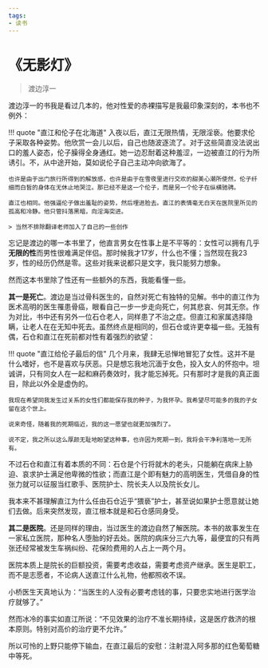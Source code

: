 ```yaml
---
tags:
- 读书
---
```


# 《无影灯》
> 渡边淳一

渡边淳一的书我是看过几本的，他对性爱的赤裸描写是我最印象深刻的，本书也不例外：

!!! quote "直江和伦子在北海道"
    入夜以后，直江无限热情，无限淫亵。他要求伦子采取各种姿势。他欣赏一会儿以后，自己也随波逐流了。对于这些简直没法说出口的羞人姿态，伦子臊得全身通红。她一边忍耐着这种羞涩，一边被直江的行为所诱引。不，从中途开始，莫如说伦子自己主动冲向欲海了。
    
    也许是由于出门旅行所得到的解放感，也许是由于在雪夜里进行交欢的甜美心潮所使然，伦子纤细而白皙的身体在无休止地哭泣。那已经不是这一个伦子，而是另一个伦子在纵横驰骋。
    
    直江也相同。他强逼伦子做出羞耻的姿势，然后埋进脸去。直江的表情毫无白天在医院里所见的孤高和冷静。他只管抖落黑暗，向淫海突进。

    > 当然不排除翻译老师加入了自己的一些创作

忘记是渡边的哪一本书里了，他直言男女在性事上是不平等的：女性可以拥有几乎**无限的性**而男性很难满足伴侣。那时候我才17岁，什么也不懂；当然现在我23岁，性的经历仍然是零。这些对我来说都只是文字，我只能努力想象。

然而这本书里除了性还有一些额外的东西，我能看懂一些。

**其一是死亡**。渡边是当过骨科医生的，自然对死亡有独特的见解。书中的直江作为医术高明的医生罹患骨癌，眼看自己一步一步走向死亡，何其悲哀、何其无奈。作为对比，书中还有另外一位石仓老人，同样患了不治之症。但直江和家属选择隐瞒，让老人在在无知中死去。虽然终点是相同的，但石仓或许更幸福一些。无独有偶，石仓和直江在死前都对性有着强烈的欲望：

!!! quote "直江给伦子最后的信"
    几个月来，我肆无忌惮地冒犯了女性。这并不是什么嗜好，也不是喜欢与厌恶。只是想忘我地沉湎于女色，投入女人的怀抱中。坦诚讲，只有同女人在一起和麻药奏效时，我才能忘掉死。只有那时才是我的真正面目，除此以外全是虚伪的。
    
    我现在希望同我发生过关系的女性们都能保存我的种子，为我怀孕。我希望尽可能多的我的子女留在这个世上。
    
    说来奇怪，随着我的死期临近，我的这一愿望也就更加强烈了。
    
    说不定，我之所以这么厚颜无耻地盼望这种事，也许因为死期一到，我将会干净利落地一无所有。

不过石仓和直江有着本质的不同：石仓是个行将就木的老头，只能躺在病床上胁迫、哀求护士满足他卑微的性欲；而直江是个即有魅力的高明医生，凭借自身的性张力就可以征服当红歌手、医院护士、院长夫人以及院长女儿。

我本来不甚理解直江为什么任由石仓近乎“猥亵”护士，甚至说如果护士愿意就让她们去做。后来突然发现，直江根本就是和石仓感同身受。

**其二是医院**。还是同样的理由，当过医生的渡边自然了解医院。本书的故事发生在一家私立医院，那种名人堕胎的好去处。医院的病床分三六九等，最便宜的只有两张还经常被发生车祸纠纷、花保险费用的人占上一两个月。

医院本质上是院长的巨额投资，需要考虑收益，需要考虑资产继承。医生是职工，而不是志愿者，不论病人送直江什么礼物，他都照收不误。

小桥医生天真地认为：“当医生的人没有必要考虑钱的事，只要忠实地进行医学治疗就够了。”

然而冰冷的事实如直江所说：“不见效果的治疗不准长期持续，这是医疗救济的根本原则。特别对高价的治疗更不允许。”

所以可怜的上野只能停下输血，在直江最后的安慰：注射混入阿多那的红色葡萄糖 中等死。